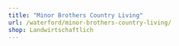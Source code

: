 ```yaml
---
title: "Minor Brothers Country Living"
url: /waterford/minor-brothers-country-living/
shop: Landwirtschaftlich
---
```

